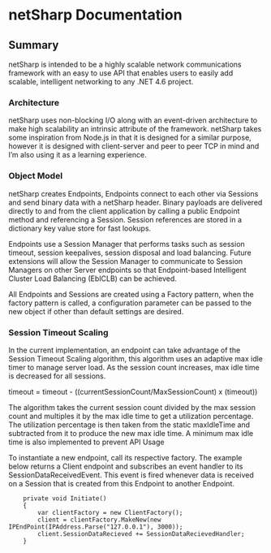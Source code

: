 # netSharp Documentation

## Summary

netSharp is intended to be a highly scalable network communications framework with an easy to use API that enables users to easily add scalable, intelligent networking to any .NET 4.6 project.

### Architecture

netSharp uses non-blocking I/O along with an event-driven architecture to make high scalability an intrinsic attribute of the framework. netSharp takes some inspiration from Node.js in that it is designed for a similar purpose, however it is designed with client-server and peer to peer TCP in mind and I’m also using it as a learning experience.

### Object Model

netSharp creates Endpoints, Endpoints connect to each other via Sessions and send binary data with a netSharp header. Binary payloads are delivered directly to and from the client application by calling a public Endpoint method and referencing a Session. Session references are stored in a dictionary key value store for fast lookups.

Endpoints use a Session Manager that performs tasks such as session timeout, session keepalives, session disposal and load balancing. Future extensions will allow the Session Manager to communicate to Session Managers on other Server endpoints so that Endpoint-based Intelligent Cluster Load Balancing (EbICLB) can be achieved.

All Endpoints and Sessions are created using a Factory pattern, when the factory pattern is called, a configuration parameter can be passed to the new object if other than default settings are desired.

### Session Timeout Scaling

In the current implementation, an endpoint can take advantage of the Session Timeout Scaling algorithm, this algorithm uses an adaptive max idle timer to manage server load. As the session count increases, max idle time is decreased for all sessions.

timeout = timeout - ((currentSessionCount/MaxSessionCount) x (timeout))

The algorithm takes the current session count divided by the max session count and multiples it by the max idle time to get a utilization percentage. The utilization percentage is then taken from the static maxIdleTime and subtracted from it to produce the new max idle time. A minimum max idle time is also implemented to prevent 
API Usage

To instantiate a new endpoint, call its respective factory. The example below returns a Client endpoint and subscribes an event handler to its SessionDataReceivedEvent. This event is fired whenever data is received on a Session that is created from this Endpoint to another Endpoint.

        private void Initiate()
        {
            var clientFactory = new ClientFactory();
            client = clientFactory.MakeNew(new IPEndPoint(IPAddress.Parse("127.0.0.1"), 3000));
            client.SessionDataRecieved += SessionDataRecievedHandler;
        }
